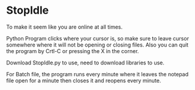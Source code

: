 # StopIdle
To make it seem like you are online at all times. 

Python Program clicks where your cursor is, so make sure to leave cursor somewhere where it will not be opening or closing files.
Also you can quit the program by Crtl-C or pressing the X in the corner. 

Download StopIdle.py to use, need to download libraries to use.

For Batch file, the program runs every minute where it leaves the notepad file open for a minute then closes it and reopens every minute. 
